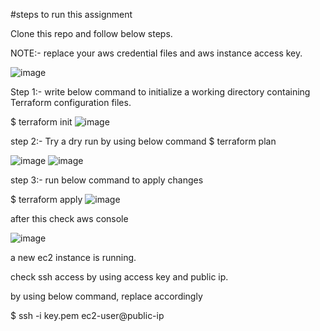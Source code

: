 #steps to run this assignment

Clone this repo and follow below steps.

NOTE:- replace your aws credential files and aws instance access key.


![image](https://user-images.githubusercontent.com/61050480/117343249-b98ed980-aec1-11eb-9c11-0b6d29815700.png)

Step 1:-
write below command to initialize a working directory containing Terraform configuration files.

$ terraform init
![image](https://user-images.githubusercontent.com/61050480/117343613-17232600-aec2-11eb-8bae-89a780dd505f.png)


step 2:- 
Try a dry run by using below command
$  terraform plan

![image](https://user-images.githubusercontent.com/61050480/117343887-68331a00-aec2-11eb-9e02-c6ac2317d8fb.png)
![image](https://user-images.githubusercontent.com/61050480/117344093-a92b2e80-aec2-11eb-8c6e-505c713c984a.png)


step 3:-
run below command to apply changes

$ terraform apply
![image](https://user-images.githubusercontent.com/61050480/117344360-eee7f700-aec2-11eb-8571-321ddeae77b2.png)
 
 
 
 after this check aws console
 
 
 ![image](https://user-images.githubusercontent.com/61050480/117344514-14750080-aec3-11eb-95d4-8caed577e305.png)


a new ec2 instance is running.

check ssh access by using access key and public ip.

by using below command, replace accordingly

$  ssh -i key.pem  ec2-user@public-ip
